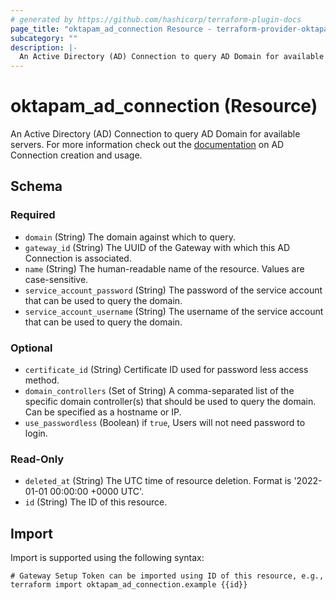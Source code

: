 ```yaml
---
# generated by https://github.com/hashicorp/terraform-plugin-docs
page_title: "oktapam_ad_connection Resource - terraform-provider-oktapam"
subcategory: ""
description: |-
  An Active Directory (AD) Connection to query AD Domain for available servers. For more information check out the documentation https://help.okta.com/asa/en-us/Content/Topics/Adv_Server_Access/docs/ad-connections.htm on AD Connection creation and usage.
---
```


# oktapam_ad_connection (Resource)

An Active Directory (AD) Connection to query AD Domain for available servers. For more information check out the [documentation](https://help.okta.com/asa/en-us/Content/Topics/Adv_Server_Access/docs/ad-connections.htm) on AD Connection creation and usage.



<!-- schema generated by tfplugindocs -->
## Schema

### Required

- `domain` (String) The domain against which to query.
- `gateway_id` (String) The UUID of the Gateway with which this AD Connection is associated.
- `name` (String) The human-readable name of the resource. Values are case-sensitive.
- `service_account_password` (String) The password of the service account that can be used to query the domain.
- `service_account_username` (String) The username of the service account that can be used to query the domain.

### Optional

- `certificate_id` (String) Certificate ID used for password less access method.
- `domain_controllers` (Set of String) A comma-separated list of the specific domain controller(s) that should be used to query the domain. Can be specified as a hostname or IP.
- `use_passwordless` (Boolean) if `true`, Users will not need password to login.

### Read-Only

- `deleted_at` (String) The UTC time of resource deletion. Format is '2022-01-01 00:00:00 +0000 UTC'.
- `id` (String) The ID of this resource.

## Import

Import is supported using the following syntax:

```shell
# Gateway Setup Token can be imported using ID of this resource, e.g.,
terraform import oktapam_ad_connection.example {{id}}
```
